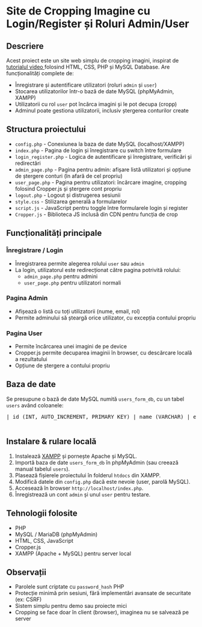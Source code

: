   <h1>Site de Cropping Imagine cu Login/Register și Roluri Admin/User</h1>

  <h2>Descriere</h2>
  <p>Acest proiect este un site web simplu de cropping imagini, inspirat de 
    <a href="https://www.youtube.com/watch?v=LiomRvK7AM8" target="_blank" rel="noopener noreferrer">
      tutorialul video 
    </a> folosind HTML, CSS, PHP și MySQL Database.  
    Are funcționalități complete de:</p>
  <ul>
    <li>Înregistrare și autentificare utilizatori (roluri <code>admin</code> și <code>user</code>)</li>
    <li>Stocarea utilizatorilor într-o bază de date MySQL (phpMyAdmin, XAMPP)</li>
    <li>Utilizatorii cu rol <code>user</code> pot încărca imagini și le pot decupa (cropp)</li>
    <li>Adminul poate gestiona utilizatorii, inclusiv ștergerea conturilor create</li>
  </ul>

  <h2>Structura proiectului</h2>
  <ul>
    <li><code>config.php</code> - Conexiunea la baza de date MySQL (localhost/XAMPP)</li>
    <li><code>index.php</code> - Pagina de login și înregistrare cu switch între formulare</li>
    <li><code>login_register.php</code> - Logica de autentificare și înregistrare, verificări și redirectări</li>
    <li><code>admin_page.php</code> - Pagina pentru admin: afișare listă utilizatori și opțiune de ștergere conturi (în afară de cel propriu)</li>
    <li><code>user_page.php</code> - Pagina pentru utilizatori: încărcare imagine, cropping folosind Cropper.js și ștergere cont propriu</li>
    <li><code>logout.php</code> - Logout și distrugerea sesiunii</li>
    <li><code>style.css</code> - Stilizarea generală a formularelor</li>
    <li><code>script.js</code> - JavaScript pentru toggle între formularele login și register</li>
    <li><code>Cropper.js</code> - Biblioteca JS inclusă din CDN pentru funcția de crop</li>
  </ul>

  <h2>Funcționalități principale</h2>
  <h3>Înregistrare / Login</h3>
  <ul>
    <li>Înregistrarea permite alegerea rolului <code>user</code> sau <code>admin</code></li>
    <li>La login, utilizatorul este redirecționat către pagina potrivită rolului:
      <ul>
        <li><code>admin_page.php</code> pentru admini</li>
        <li><code>user_page.php</code> pentru utilizatori normali</li>
      </ul>
    </li>
  </ul>

  <h3>Pagina Admin</h3>
  <ul>
    <li>Afișează o listă cu toți utilizatorii (nume, email, rol)</li>
    <li>Permite adminului să șteargă orice utilizator, cu excepția contului propriu</li>
  </ul>

  <h3>Pagina User</h3>
  <ul>
    <li>Permite încărcarea unei imagini de pe device</li>
    <li>Cropper.js permite decuparea imaginii în browser, cu descărcare locală a rezultatului</li>
    <li>Opțiune de ștergere a contului propriu</li>
  </ul>

  <h2>Baza de date</h2>
  <p>Se presupune o bază de date MySQL numită <code>users_form_db</code>, cu un tabel <code>users</code> având coloanele:</p>
  <pre>
| id (INT, AUTO_INCREMENT, PRIMARY KEY) | name (VARCHAR) | email (VARCHAR, UNIQUE) | password (VARCHAR) | role (ENUM('admin','user')) |
  </pre>

  <h2>Instalare & rulare locală</h2>
  <ol>
    <li>Instalează <a href="https://www.apachefriends.org/index.html" target="_blank" rel="noopener noreferrer">XAMPP</a> și pornește Apache și MySQL.</li>
    <li>Importă baza de date <code>users_form_db</code> în phpMyAdmin (sau creează manual tabelul <code>users</code>).</li>
    <li>Plasează fișierele proiectului în folderul <code>htdocs</code> din XAMPP.</li>
    <li>Modifică datele din <code>config.php</code> dacă este nevoie (user, parolă MySQL).</li>
    <li>Accesează în browser <code>http://localhost/index.php</code>.</li>
    <li>Înregistrează un cont <code>admin</code> și unul <code>user</code> pentru testare.</li>
  </ol>

  <h2>Tehnologii folosite</h2>
  <ul>
    <li>PHP </li>
    <li>MySQL / MariaDB (phpMyAdmin)</li>
    <li>HTML, CSS, JavaScript</li>
    <li>Cropper.js </li>
    <li>XAMPP (Apache + MySQL) pentru server local</li>
  </ul>

  <h2>Observații</h2>
  <ul>
    <li>Parolele sunt criptate cu <code>password_hash</code> PHP</li>
    <li>Protecție minimă prin sesiuni, fără implementări avansate de securitate (ex: CSRF)</li>
    <li>Sistem simplu pentru demo sau proiecte mici</li>
    <li>Cropping se face doar în client (browser), imaginea nu se salvează pe server</li>
  </ul>

</body>
</html>
